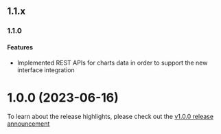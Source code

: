 ## 1.1.x
### 1.1.0
#### Features
* Implemented REST APIs for charts data in order to support the new interface integration

# 1.0.0 (2023-06-16)
To learn about the release highlights, please check out the [v1.0.0 release announcement]()
